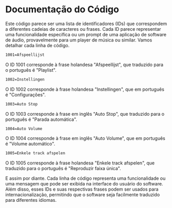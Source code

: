 # Documentação do Código

Este código parece ser uma lista de identificadores (IDs) que correspondem a diferentes cadeias de caracteres ou frases. Cada ID parece representar uma funcionalidade específica ou um prompt de uma aplicação de software de áudio, provavelmente para um player de música ou similar. Vamos detalhar cada linha de código.

```markdown
1001=Afspeellijst
```
O ID 1001 corresponde à frase holandesa "Afspeellijst", que traduzido para o português é "Playlist".

```markdown
1002=Instellingen
```
O ID 1002 corresponde à frase holandesa "Instellingen", que em português é "Configurações".

```markdown
1003=Auto Stop
```
O ID 1003 corresponde à frase em inglês "Auto Stop", que traduzido para o português é "Parada automática".

```markdown
1004=Auto Volume
```
O ID 1004 corresponde à frase em inglês "Auto Volume", que em português é "Volume automático".

```markdown
1005=Enkele track afspelen
```
O ID 1005 corresponde à frase holandesa "Enkele track afspelen", que traduzido para o português é "Reproduzir faixa única".

E assim por diante. Cada linha de código representa uma funcionalidade ou uma mensagem que pode ser exibida na interface do usuário do software. Além disso, esses IDs e suas respectivas frases podem ser usados para internacionalização, permitindo que o software seja facilmente traduzido para diferentes idiomas.